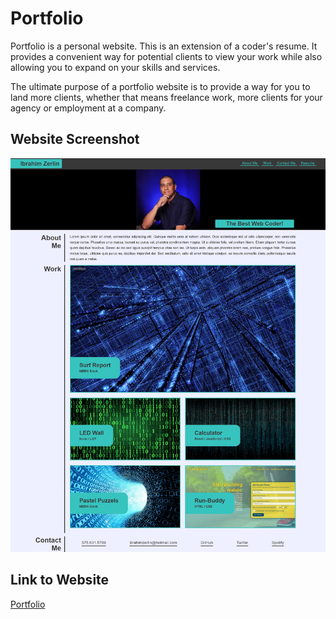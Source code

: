 # Portfolio

Portfolio is a personal website. This is an extension of a coder's resume. It provides a convenient way for potential clients to view your work while also allowing you to expand on your skills and services. 

The ultimate purpose of a portfolio website is to provide a way for you to land more clients, whether that means freelance work, more clients for your agency or employment at a company.

## Website Screenshot

![image](./assets/images/portfolio-screenshot.jpg)


## Link to Website
[Portfolio](https://hbbc248.github.io/portfolio/)